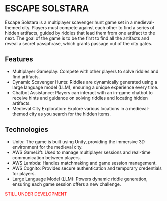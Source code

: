# ESCAPE SOLSTARA
Escape Solstara is a multiplayer scavenger hunt game set in a medieval-themed city. Players must compete against each other to find a series of hidden artifacts, guided by riddles that lead them from one artifact to the next. The goal of the game is to be the first to find all the artifacts and reveal a secret passphrase, which grants passage out of the city gates.

## Features
- Multiplayer Gameplay: Compete with other players to solve riddles and find artifacts.
- Dynamic Scavenger Hunts: Riddles are dynamically generated using a large language model (LLM), ensuring a unique experience every time.
- Chatbot Assistance: Players can interact with an in-game chatbot to receive hints and guidance on solving riddles and locating hidden artifacts.
- Medieval City Exploration: Explore various locations in a medieval-themed city as you search for the hidden items.

## Technologies
- Unity: The game is built using Unity, providing the immersive 3D environment for the medieval city.
- AWS GameLift: Used to manage multiplayer sessions and real-time communication between players.
- AWS Lambda: Handles matchmaking and game session management.
- AWS Cognito: Provides secure authentication and temporary credentials for players.
- Large Language Model (LLM): Powers dynamic riddle generation, ensuring each game session offers a new challenge.

<font color="red">STILL UNDER DEVELOPMENT</font>

